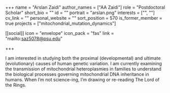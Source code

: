 +++
name = "Arslan Zaidi"
author_names = ["AA Zaidi"]
role = "Postdoctoral Scholar"
short_bio = ""
id = ""
portrait = "arslan.png"
interests = ["", ""]
cv_link = ""
personal_website = ""
sort_position = 570
is_former_member = true
projects = ["mitochondrial_mutation_dynamics"]

[[social]]
    icon = "envelope"
    icon_pack = "fas"
    link = "mailto:saz5078@psu.edu"

+++

I am interested in studying both the proximal (developmental) and
ultimate (evolutionary) causes of human genetic variation.  I am
currently examining the transmission of mitochondrial heteroplasmies
in families to understand the biological processes governing
mitochondrial DNA inheritance in humans.  When I’m not science-ing,
I’m drawing or re-reading The Lord of the Rings.
